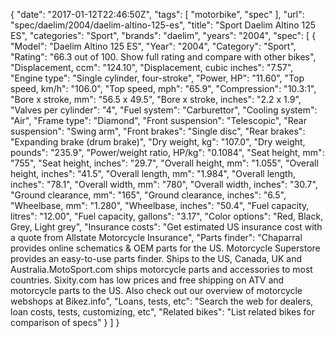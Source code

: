 {
    "date": "2017-01-12T22:46:50Z",
    "tags": [
        "motorbike",
        "spec"
    ],
    "url": "spec\/daelim\/2004\/daelim-altino-125-es",
    "title": "Sport Daelim Altino 125 ES",
    "categories": "Sport",
    "brands": "daelim",
    "years": "2004",
    "spec": [
        {
            "Model": "Daelim Altino 125 ES",
            "Year": "2004",
            "Category": "Sport",
            "Rating": "66.3 out of 100. Show full rating and compare with other bikes",
            "Displacement, ccm": "124.10",
            "Displacement, cubic inches": "7.57",
            "Engine type": "Single cylinder, four-stroke",
            "Power, HP": "11.60",
            "Top speed, km\/h": "106.0",
            "Top speed, mph": "65.9",
            "Compression": "10.3:1",
            "Bore x stroke, mm": "56.5 x 49.5",
            "Bore x stroke, inches": "2.2 x 1.9",
            "Valves per cylinder": "4",
            "Fuel system": "Carburettor",
            "Cooling system": "Air",
            "Frame type": "Diamond",
            "Front suspension": "Telescopic",
            "Rear suspension": "Swing arm",
            "Front brakes": "Single disc",
            "Rear brakes": "Expanding brake (drum brake)",
            "Dry weight, kg": "107.0",
            "Dry weight, pounds": "235.9",
            "Power\/weight ratio, HP\/kg": "0.1084",
            "Seat height, mm": "755",
            "Seat height, inches": "29.7",
            "Overall height, mm": "1.055",
            "Overall height, inches": "41.5",
            "Overall length, mm": "1.984",
            "Overall length, inches": "78.1",
            "Overall width, mm": "780",
            "Overall width, inches": "30.7",
            "Ground clearance, mm": "165",
            "Ground clearance, inches": "6.5",
            "Wheelbase, mm": "1.280",
            "Wheelbase, inches": "50.4",
            "Fuel capacity, litres": "12.00",
            "Fuel capacity, gallons": "3.17",
            "Color options": "Red, Black, Grey, Light grey",
            "Insurance costs": "Get estimated US insurance cost with a quote from Allstate Motorcycle Insurance",
            "Parts finder": "Chaparral provides online schematics & OEM parts for the US.   Motorcycle Superstore provides an easy-to-use parts finder. Ships to the US, Canada, UK and Australia.MotoSport.com ships motorcycle parts and accessories to most countries.    Sixity.com has low prices and free shipping on ATV and motorcycle parts to the US. Also check out our overview of motorcycle webshops at Bikez.info",
            "Loans, tests, etc": "Search the web for dealers, loan costs, tests, customizing, etc",
            "Related bikes": "List related bikes for comparison of specs"
        }
    ]
}